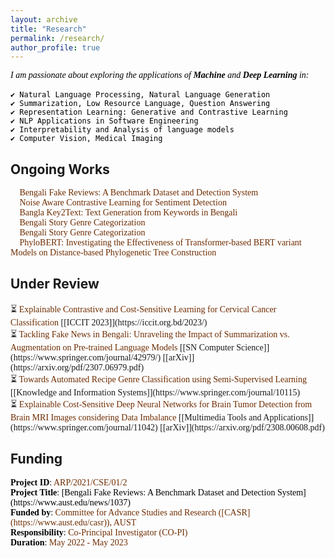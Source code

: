 ```yaml
---
layout: archive
title: "Research"
permalink: /research/
author_profile: true
---
```

<span style="color:black;font-family:Georgia">
<em>I am passionate about exploring the applications of <b>Machine</b> and <b>Deep Learning</b> in:</em><br/><br/>
<code>✔️ Natural Language Processing, Natural Language Generation</code> <br/>
<code>✔️ Summarization, Low Resource Language, Question Answering</code> <br/>
<code>✔️ Representation Learning: Generative and Contrastive Learning</code> <br/>
<code>✔️ NLP Applications in Software Engineering</code> <br/>
<code>✔️ Interpretability and Analysis of language models</code> <br/>
<code>✔️ Computer Vision, Medical Imaging</code>
</span>
<br/>


## Ongoing Works
<span style="font-family:Trebuchet MS;">
🔨 <span style="color:#6E2C00">Bengali Fake Reviews: A Benchmark Dataset and Detection System</span><br/>
🔨 <span style="color:#6E2C00">Noise Aware Contrastive Learning for Sentiment Detection</span><br/>
🔨 <span style="color:#6E2C00">Bangla Key2Text: Text Generation from Keywords in Bengali</span><br/>
🔨 <span style="color:#6E2C00">Bengali Story Genre Categorization</span><br/>
🔨 <span style="color:#6E2C00">Bengali Story Genre Categorization</span><br/>
🔨 <span style="color:#6E2C00">PhyloBERT: Investigating the Effectiveness of Transformer-based BERT variant Models on Distance-based Phylogenetic Tree Construction</span>
</span>

<!---
## Submitted
<span style="font-family:Trebuchet MS;">
📝 
</span>
--->

## Under Review
<span style="font-family:Trebuchet MS;">
<!--
⏳ <span style="color:#6E2C00">Bengali Fake Reviews: A Benchmark Dataset and Detection System</span> [[Engineering Applications of Artificial Intelligence]](https://www.sciencedirect.com/journal/engineering-applications-of-artificial-intelligence) [[arXiv]](https://arxiv.org/pdf/2308.01987.pdf)<br/>
⏳ <span style="color:#6E2C00">Noise Aware Contrastive Learning for Sentiment Detection</span> [[ICSE 2024]](https://conf.researchr.org/home/icse-2024)<br/>
⏳ <span style="color:#6E2C00">Bangla Key2Text: Text Generation from Keywords in Bengali</span> [[EMNLP 2023]](https://2023.emnlp.org/)<br/>
-->
⏳ <span style="color:#6E2C00">Explainable Contrastive and Cost-Sensitive Learning for Cervical Cancer Classification</span> [[ICCIT 2023]](https://iccit.org.bd/2023/)<br/>
⏳ <span style="color:#6E2C00">Tackling Fake News in Bengali: Unraveling the Impact of Summarization vs. Augmentation on Pre-trained Language Models</span> [[SN Computer Science]](https://www.springer.com/journal/42979/) [[arXiv]](https://arxiv.org/pdf/2307.06979.pdf)<br/>
⏳ <span style="color:#6E2C00">Towards Automated Recipe Genre Classification using Semi-Supervised Learning</span> [[Knowledge and Information Systems]](https://www.springer.com/journal/10115)<br/>
⏳ <span style="color:#6E2C00">Explainable Cost-Sensitive Deep Neural Networks for Brain Tumor Detection from Brain MRI Images considering Data Imbalance</span> [[Multimedia Tools and Applications]](https://www.springer.com/journal/11042) [[arXiv]](https://arxiv.org/pdf/2308.00608.pdf)
</span>

<!--
## Accepted
<span style="font-family:Trebuchet MS;">
📢 <span style="color:#6E2C00">Contrastive Learning for API Aspect Analysis</span> [[ASE 2023]](https://conf.researchr.org/track/ase-2023/ase-2023-papers) [[arXiv]](https://arxiv.org/pdf/2307.16878.pdf)<br/>
</span>
-->

## Funding
<span style="font-family:Trebuchet MS; color:black;">
<b>Project ID</b>: <span style="color:#6E2C00">ARP/2021/CSE/01/2</span><br/>
<b>Project Title</b>: [Bengali Fake Reviews: A Benchmark Dataset and Detection System](https://www.aust.edu/news/1037)<br/>
<b>Funded by</b>: <span style="color:#6E2C00">Committee for Advance Studies and Research ([CASR](https://www.aust.edu/casr)), AUST</span><br/>
<b>Responsibility</b>: <span style="color:#6E2C00">Co-Principal Investigator (CO-PI)</span><br/>
<b>Duration</b>: <span style="color:#6E2C00">May 2022 - May 2023</span>
</span>